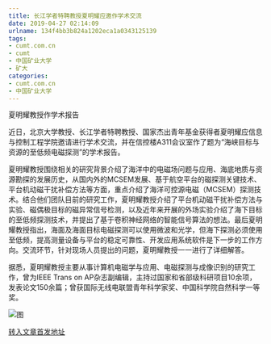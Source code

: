```yaml
---
title: 长江学者特聘教授夏明耀应邀作学术交流
date: 2019-04-27 02:14:09
urlname: 134f4bb3b824a1202eca1a0343125139
tags: 
- cumt.com.cn
- cumt
- 中国矿业大学
- 矿大
categories:
- cumt.com.cn
- 中国矿业大学
---
```


夏明耀教授作学术报告

近日，北京大学教授、长江学者特聘教授、国家杰出青年基金获得者夏明耀应信息与控制工程学院邀请进行学术交流，并在信控楼A311会议室作了题为“海峡目标与资源的至低频电磁探测”的学术报告。

夏明耀教授围绕相关的研究背景介绍了海洋中的电磁场问题与应用、海底地质与资源勘探的发展历史，从国内外的MCSEM发展、基于航空平台的磁探测关键技术、平台机动磁干扰补偿方法等方面，重点介绍了海洋可控源电磁（MCSEM）探测技术。结合他们团队目前的研究工作，夏明耀教授介绍了平台机动磁干扰补偿方法与实验、磁偶极目标的磁异常信号检测，以及近年来开展的外场实验介绍了海下目标的至低频探测技术，并提出了基于卷积神经网络的智能信号算法的想法。最后夏明耀教授指出，海面及海面目标电磁探测可以使用微波和光学，但海下探测必须使用至低频，提高测量设备与平台的稳定可靠性、开发应用系统软件是下一步的工作方向。交流环节，针对现场人员提出的问题，夏明耀教授一一进行了详细解答。

据悉，夏明耀教授主要从事计算机电磁学与应用、电磁探测与成像识别的研究工作，曾为IEEE Trans on AP杂志副编辑，主持过国家和省部级科研项目10余项，发表论文150余篇；曾获国际无线电联盟青年科学家奖、中国科学院自然科学一等奖。

![图](http://xwzx.cumt.edu.cn/_upload/article/images/04/e1/efa6cdc54ebf8eba75428eea3b50/5664c9e4-cfb4-40de-866b-c80d9132867c.jpg)

[转入文章首发地址](http://xwzx.cumt.edu.cn/e8/a5/c513a518309/page.htm)